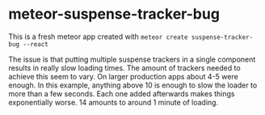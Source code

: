# meteor-suspense-tracker-bug

This is a fresh meteor app created with `meteor create suspense-tracker-bug --react`

The issue is that putting multiple suspense trackers in a single component results in really slow loading times.
The amount of trackers needed to achieve this seem to vary. On larger production apps about 4-5 were enough.
In this example, anything above 10 is enough to slow the loader to more than a few seconds. Each one added afterwards makes things exponentially worse. 14 amounts to around 1 minute of loading.